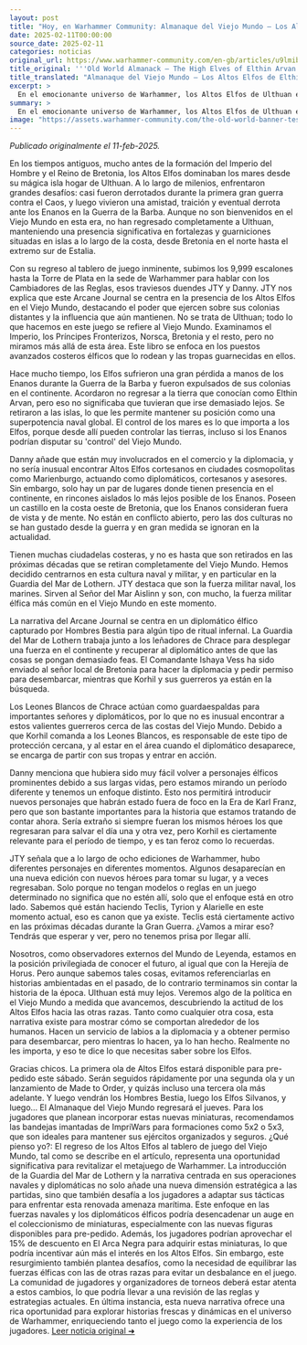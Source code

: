 ```yaml
---
layout: post
title: "Hoy, en Warhammer Community: Almanaque del Viejo Mundo – Los Altos Elfos de Elthin Arvan - Comunidad Warhammer"
date: 2025-02-11T00:00:00
source_date: 2025-02-11
categories: noticias
original_url: https://www.warhammer-community.com/en-gb/articles/u9lmibri/old-world-almanack-the-high-elves-of-elthin-arvan/
title_original: '''Old World Almanack – The High Elves of Elthin Arvan - Warhammer Community'''
title_translated: "Almanaque del Viejo Mundo – Los Altos Elfos de Elthin Arvan - Comunidad Warhammer"
excerpt: >
  En el emocionante universo de Warhammer, los Altos Elfos de Ulthuan están listos para hacer su regreso triunfal al tablero de juego. Aunque su influencia en el Viejo Mundo ha disminuido desde la Guerra de la Barba contra los Enanos, su poder naval sigue siendo formidable. Este nuevo Almanaque del Viejo Mundo explora sus fortalezas costeras y la presencia militar que mantienen a lo largo de las costas, desde Bretonia hasta Estalia. Con una trama centrada en la diplomacia y el rescate de un diplomático élfico capturado, los lectores descubrirán cómo los Altos Elfos navegan las complejidades del comercio, la política y la guerra en un mundo lleno de desafíos y alianzas inestables. ¡Prepárate para sumergirte en una historia de intriga y estrategia que redefine el poder élfico en el Viejo Mundo!
summary: >
  En el emocionante universo de Warhammer, los Altos Elfos de Ulthuan están listos para hacer su regreso triunfal al tablero de juego. Aunque su influencia en el Viejo Mundo ha disminuido desde la Guerra de la Barba contra los Enanos, su poder naval sigue siendo formidable. Este nuevo Almanaque del Viejo Mundo explora sus fortalezas costeras y la presencia militar que mantienen a lo largo de las costas, desde Bretonia hasta Estalia. Con una trama centrada en la diplomacia y el rescate de un diplomático élfico capturado, los lectores descubrirán cómo los Altos Elfos navegan las complejidades del comercio, la política y la guerra en un mundo lleno de desafíos y alianzas inestables. ¡Prepárate para sumergirte en una historia de intriga y estrategia que redefine el poder élfico en el Viejo Mundo!
image: "https://assets.warhammer-community.com/the-old-world-banner-test.jpg"
---
```


*Publicado originalmente el 11-feb-2025.*

En los tiempos antiguos, mucho antes de la formación del Imperio del Hombre y el Reino de Bretonia, los Altos Elfos dominaban los mares desde su mágica isla hogar de Ulthuan. A lo largo de milenios, enfrentaron grandes desafíos: casi fueron derrotados durante la primera gran guerra contra el Caos, y luego vivieron una amistad, traición y eventual derrota ante los Enanos en la Guerra de la Barba. Aunque no son bienvenidos en el Viejo Mundo en esta era, no han regresado completamente a Ulthuan, manteniendo una presencia significativa en fortalezas y guarniciones situadas en islas a lo largo de la costa, desde Bretonia en el norte hasta el extremo sur de Estalia.

Con su regreso al tablero de juego inminente, subimos los 9,999 escalones hasta la Torre de Plata en la sede de Warhammer para hablar con los Cambiadores de las Reglas, esos traviesos duendes JTY y Danny. JTY nos explica que este Arcane Journal se centra en la presencia de los Altos Elfos en el Viejo Mundo, destacando el poder que ejercen sobre sus colonias distantes y la influencia que aún mantienen. No se trata de Ulthuan; todo lo que hacemos en este juego se refiere al Viejo Mundo. Examinamos el Imperio, los Príncipes Fronterizos, Norsca, Bretonia y el resto, pero no miramos más allá de esta área. Este libro se enfoca en los puestos avanzados costeros élficos que lo rodean y las tropas guarnecidas en ellos.

Hace mucho tiempo, los Elfos sufrieron una gran pérdida a manos de los Enanos durante la Guerra de la Barba y fueron expulsados de sus colonias en el continente. Acordaron no regresar a la tierra que conocían como Elthin Arvan, pero eso no significaba que tuvieran que irse demasiado lejos. Se retiraron a las islas, lo que les permite mantener su posición como una superpotencia naval global. El control de los mares es lo que importa a los Elfos, porque desde allí pueden controlar las tierras, incluso si los Enanos podrían disputar su 'control' del Viejo Mundo.

Danny añade que están muy involucrados en el comercio y la diplomacia, y no sería inusual encontrar Altos Elfos cortesanos en ciudades cosmopolitas como Marienburgo, actuando como diplomáticos, cortesanos y asesores. Sin embargo, solo hay un par de lugares donde tienen presencia en el continente, en rincones aislados lo más lejos posible de los Enanos. Poseen un castillo en la costa oeste de Bretonia, que los Enanos consideran fuera de vista y de mente. No están en conflicto abierto, pero las dos culturas no se han gustado desde la guerra y en gran medida se ignoran en la actualidad.

Tienen muchas ciudadelas costeras, y no es hasta que son retirados en las próximas décadas que se retiran completamente del Viejo Mundo. Hemos decidido centrarnos en esta cultura naval y militar, y en particular en la Guardia del Mar de Lothern. JTY destaca que son la fuerza militar naval, los marines. Sirven al Señor del Mar Aislinn y son, con mucho, la fuerza militar élfica más común en el Viejo Mundo en este momento.

La narrativa del Arcane Journal se centra en un diplomático élfico capturado por Hombres Bestia para algún tipo de ritual infernal. La Guardia del Mar de Lothern trabaja junto a los leñadores de Chrace para desplegar una fuerza en el continente y recuperar al diplomático antes de que las cosas se pongan demasiado feas. El Comandante Ishaya Vess ha sido enviado al señor local de Bretonia para hacer la diplomacia y pedir permiso para desembarcar, mientras que Korhil y sus guerreros ya están en la búsqueda.

Los Leones Blancos de Chrace actúan como guardaespaldas para importantes señores y diplomáticos, por lo que no es inusual encontrar a estos valientes guerreros cerca de las costas del Viejo Mundo. Debido a que Korhil comanda a los Leones Blancos, es responsable de este tipo de protección cercana, y al estar en el área cuando el diplomático desaparece, se encarga de partir con sus tropas y entrar en acción.

Danny menciona que hubiera sido muy fácil volver a personajes élficos prominentes debido a sus largas vidas, pero estamos mirando un período diferente y tenemos un enfoque distinto. Esto nos permitirá introducir nuevos personajes que habrán estado fuera de foco en la Era de Karl Franz, pero que son bastante importantes para la historia que estamos tratando de contar ahora. Sería extraño si siempre fueran los mismos héroes los que regresaran para salvar el día una y otra vez, pero Korhil es ciertamente relevante para el período de tiempo, y es tan feroz como lo recuerdas.

JTY señala que a lo largo de ocho ediciones de Warhammer, hubo diferentes personajes en diferentes momentos. Algunos desaparecían en una nueva edición con nuevos héroes para tomar su lugar, y a veces regresaban. Solo porque no tengan modelos o reglas en un juego determinado no significa que no estén allí, solo que el enfoque está en otro lado. Sabemos qué están haciendo Teclis, Tyrion y Alarielle en este momento actual, eso es canon que ya existe. Teclis está ciertamente activo en las próximas décadas durante la Gran Guerra. ¿Vamos a mirar eso? Tendrás que esperar y ver, pero no tenemos prisa por llegar allí.

Nosotros, como observadores externos del Mundo de Leyenda, estamos en la posición privilegiada de conocer el futuro, al igual que con la Herejía de Horus. Pero aunque sabemos tales cosas, evitamos referenciarlas en historias ambientadas en el pasado, de lo contrario terminamos sin contar la historia de la época. Ulthuan está muy lejos. Veremos algo de la política en el Viejo Mundo a medida que avancemos, descubriendo la actitud de los Altos Elfos hacia las otras razas. Tanto como cualquier otra cosa, esta narrativa existe para mostrar cómo se comportan alrededor de los humanos. Hacen un servicio de labios a la diplomacia y a obtener permiso para desembarcar, pero mientras lo hacen, ya lo han hecho. Realmente no les importa, y eso te dice lo que necesitas saber sobre los Elfos.

Gracias chicos. La primera ola de Altos Elfos estará disponible para pre-pedido este sábado. Serán seguidos rápidamente por una segunda ola y un lanzamiento de Made to Order, y quizás incluso una tercera ola más adelante. Y luego vendrán los Hombres Bestia, luego los Elfos Silvanos, y luego… El Almanaque del Viejo Mundo regresará el jueves. Para los jugadores que planean incorporar estas nuevas miniaturas, recomendamos las bandejas imantadas de ImpriWars para formaciones como 5x2 o 5x3, que son ideales para mantener sus ejércitos organizados y seguros.
¿Qué pienso yo?: El regreso de los Altos Elfos al tablero de juego del Viejo Mundo, tal como se describe en el artículo, representa una oportunidad significativa para revitalizar el metajuego de Warhammer. La introducción de la Guardia del Mar de Lothern y la narrativa centrada en sus operaciones navales y diplomáticas no solo añade una nueva dimensión estratégica a las partidas, sino que también desafía a los jugadores a adaptar sus tácticas para enfrentar esta renovada amenaza marítima. Este enfoque en las fuerzas navales y los diplomáticos élficos podría desencadenar un auge en el coleccionismo de miniaturas, especialmente con las nuevas figuras disponibles para pre-pedido. Además, los jugadores podrían aprovechar el 15% de descuento en El Arca Negra para adquirir estas miniaturas, lo que podría incentivar aún más el interés en los Altos Elfos. Sin embargo, este resurgimiento también plantea desafíos, como la necesidad de equilibrar las fuerzas élficas con las de otras razas para evitar un desbalance en el juego. La comunidad de jugadores y organizadores de torneos deberá estar atenta a estos cambios, lo que podría llevar a una revisión de las reglas y estrategias actuales. En última instancia, esta nueva narrativa ofrece una rica oportunidad para explorar historias frescas y dinámicas en el universo de Warhammer, enriqueciendo tanto el juego como la experiencia de los jugadores.
[Leer noticia original ➜](https://www.warhammer-community.com/en-gb/articles/u9lmibri/old-world-almanack-the-high-elves-of-elthin-arvan/)
